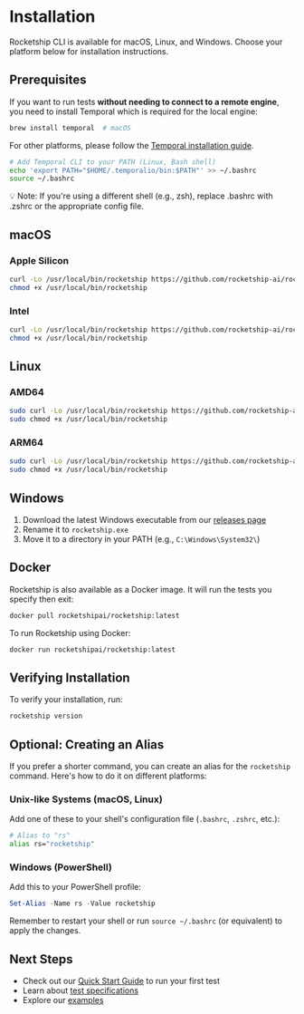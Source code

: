 # Installation

Rocketship CLI is available for macOS, Linux, and Windows. Choose your platform below for installation instructions.

## Prerequisites

If you want to run tests **without needing to connect to a remote engine**, you need to install Temporal which is required for the local engine:

```bash
brew install temporal  # macOS
```

For other platforms, please follow the [Temporal installation guide](https://docs.temporal.io/cli#install).


```bash
# Add Temporal CLI to your PATH (Linux, Bash shell)
echo 'export PATH="$HOME/.temporalio/bin:$PATH"' >> ~/.bashrc
source ~/.bashrc
```
💡 Note: If you're using a different shell (e.g., zsh), replace .bashrc with .zshrc or the appropriate config file.

## macOS

### Apple Silicon

```bash
curl -Lo /usr/local/bin/rocketship https://github.com/rocketship-ai/rocketship/releases/latest/download/rocketship-darwin-arm64
chmod +x /usr/local/bin/rocketship
```

### Intel

```bash
curl -Lo /usr/local/bin/rocketship https://github.com/rocketship-ai/rocketship/releases/latest/download/rocketship-darwin-amd64
chmod +x /usr/local/bin/rocketship
```

## Linux

### AMD64

```bash
sudo curl -Lo /usr/local/bin/rocketship https://github.com/rocketship-ai/rocketship/releases/latest/download/rocketship-linux-amd64
sudo chmod +x /usr/local/bin/rocketship
```

### ARM64

```bash
sudo curl -Lo /usr/local/bin/rocketship https://github.com/rocketship-ai/rocketship/releases/latest/download/rocketship-linux-arm64
sudo chmod +x /usr/local/bin/rocketship
```

## Windows

1. Download the latest Windows executable from our [releases page](https://github.com/rocketship-ai/rocketship/releases/latest/download/rocketship-windows-amd64.exe)
2. Rename it to `rocketship.exe`
3. Move it to a directory in your PATH (e.g., `C:\Windows\System32\`)

## Docker

Rocketship is also available as a Docker image. It will run the tests you specify then exit:

```bash
docker pull rocketshipai/rocketship:latest
```

To run Rocketship using Docker:

```bash
docker run rocketshipai/rocketship:latest
```

## Verifying Installation

To verify your installation, run:

```bash
rocketship version
```

## Optional: Creating an Alias

If you prefer a shorter command, you can create an alias for the `rocketship` command. Here's how to do it on different platforms:

### Unix-like Systems (macOS, Linux)

Add one of these to your shell's configuration file (`.bashrc`, `.zshrc`, etc.):

```bash
# Alias to "rs"
alias rs="rocketship"
```

### Windows (PowerShell)

Add this to your PowerShell profile:

```powershell
Set-Alias -Name rs -Value rocketship
```

Remember to restart your shell or run `source ~/.bashrc` (or equivalent) to apply the changes.

## Next Steps

- Check out our [Quick Start Guide](quickstart.md) to run your first test
- Learn about [test specifications](test-specs.md)
- Explore our [examples](examples.md)
